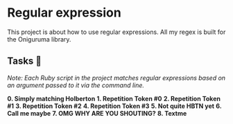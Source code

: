 # Regular expression

This project is about how to use regular expressions. All my regex is built for the Oniguruma library.

## Tasks :page_with_curl:

_Note: Each Ruby script in the project matches regular expressions based on an argument passed to it via the command line._

**0. Simply matching Holberton**
**1. Repetition Token #0**
**2. Repetition Token #1**
**3. Repetition Token #2**
**4. Repetition Token #3**
**5. Not quite HBTN yet**
**6. Call me maybe**
**7. OMG WHY ARE YOU SHOUTING?**
**8. Textme**



